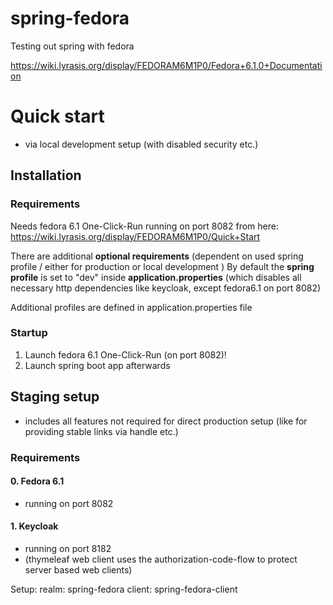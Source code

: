 
# spring-fedora

Testing out spring with fedora 

https://wiki.lyrasis.org/display/FEDORAM6M1P0/Fedora+6.1.0+Documentation


# Quick start

- via local development setup (with disabled security etc.)

## Installation

### Requirements

Needs fedora 6.1 One-Click-Run running on port 8082 
  from here: https://wiki.lyrasis.org/display/FEDORAM6M1P0/Quick+Start

There are additional __optional requirements__ (dependent on used spring profile / either for production or local development )
  By default the __spring profile__ is set to "dev" inside __application.properties__
  (which disables all necessary http dependencies like keycloak, except fedora6.1 on port 8082)

  Additional profiles are defined in application.properties file

### Startup

1. Launch fedora 6.1 One-Click-Run (on port 8082)!
2. Launch spring boot app afterwards


## Staging setup

- includes all features not required for direct production setup (like for providing stable links via handle etc.)


### Requirements

#### 0. Fedora 6.1
- running on port 8082

#### 1. Keycloak

- running on port 8182
- (thymeleaf web client uses the authorization-code-flow to protect server based web clients)

Setup:
  realm: spring-fedora
  client: spring-fedora-client


